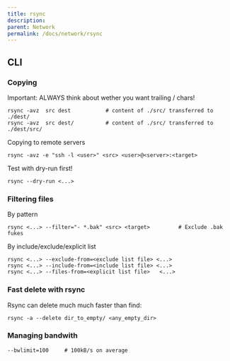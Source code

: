 ```yaml
---
title: rsync
description: 
parent: Network
permalink: /docs/network/rsync
---
```

## CLI

### Copying

Important: ALWAYS think about wether you want trailing / chars!
    
    rsync -avz  src dest           # content of ./src/ transferred to ./dest/
    rsync -avz  src dest/          # content of ./src/ transferred to ./dest/src/

Copying to remote servers

    rsync -avz -e "ssh -l <user>" <src> <user>@<server>:<target>

Test with dry-run first!

    rsync --dry-run <...>

### Filtering files

By pattern

    rsync <...> --filter="- *.bak" <src> <target>         # Exclude .bak fukes

By include/exclude/explicit list

    rsync <...> --exclude-from=<exclude list file> <...>
    rsync <...> --include-from=<include list file> <...>
    rsync <...> --files-from=<explicit list file>   <...>
    

### Fast delete with rsync

Rsync can delete much much faster than find:

    rsync -a --delete dir_to_empty/ <any_empty_dir>

### Managing bandwith

    --bwlimit=100     # 100kB/s on average
